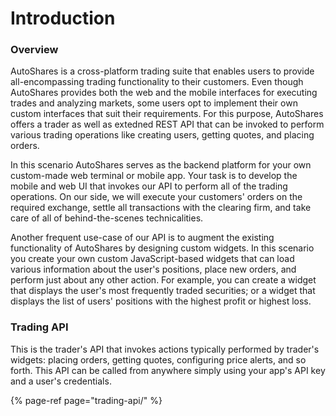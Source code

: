 # Introduction

### Overview

AutoShares is a cross-platform trading suite that enables users to provide all-encompassing trading functionality to their customers. Even though AutoShares provides both the web and the mobile interfaces for executing trades and analyzing markets, some users opt to implement their own custom interfaces that suit their requirements. For this purpose, AutoShares offers a trader as well as extedned REST API that can be invoked to perform various trading operations like creating users, getting quotes, and placing orders. 

In this scenario AutoShares serves as the backend platform for your own custom-made web terminal or mobile app. Your task is to develop the mobile and web UI that invokes our API to perform all of the trading operations. On our side, we will execute your customers' orders on the required exchange, settle all transactions with the clearing firm, and take care of all of behind-the-scenes technicalities.

Another frequent use-case of our API is to augment the existing functionality of AutoShares by designing custom widgets. In this scenario you create your own custom JavaScript-based widgets that can load various information about the user's positions, place new orders, and perform just about any other action. For example, you can create a widget that displays the user's most frequently traded securities; or a widget that displays the list of users' positions with the highest profit or highest loss.

### Trading API

This is the trader's API that invokes actions typically performed by trader's widgets: placing orders, getting quotes, configuring price alerts, and so forth. This API can be called from anywhere simply using your app's API key and a user's credentials. 

{% page-ref page="trading-api/" %}
